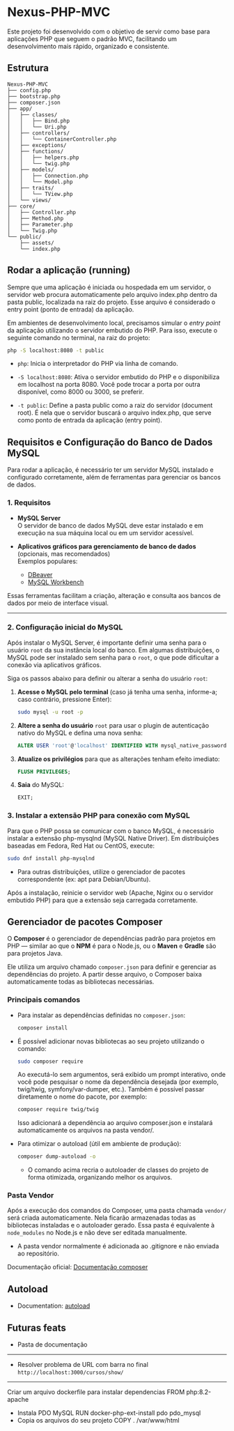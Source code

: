# Nexus-PHP-MVC
Este projeto foi desenvolvido com o objetivo de servir como base para aplicações PHP que seguem o padrão MVC, facilitando um desenvolvimento mais rápido, organizado e consistente.

## Estrutura 
```plaintext
Nexus-PHP-MVC  
├── config.php  
├── bootstrap.php  
├── composer.json  
├── app/  
│   ├── classes/  
│   │   ├── Bind.php  
│   │   └── Uri.php  
│   ├── controllers/  
│   │   └── ContainerController.php  
│   ├── exceptions/  
│   ├── functions/  
│   │   ├── helpers.php  
│   │   └── twig.php  
│   ├── models/  
│   │   ├── Connection.php  
│   │   └── Model.php  
│   ├── traits/  
│   │   └── TView.php  
│   └── views/  
├── core/  
│   ├── Controller.php  
│   ├── Method.php  
│   ├── Parameter.php  
│   └── Twig.php  
└── public/  
    ├── assets/  
    └── index.php  
```

## Rodar a aplicação (running)
Sempre que uma aplicação é iniciada ou hospedada em um servidor, o servidor web procura automaticamente pelo arquivo index.php dentro da pasta public, localizada na raiz do projeto. Esse arquivo é considerado o entry point (ponto de entrada) da aplicação.

Em ambientes de desenvolvimento local, precisamos simular o *entry point* da aplicação utilizando o servidor embutido do PHP. Para isso, execute o seguinte comando no terminal, na raiz do projeto:
```bash
php -S localhost:8080 -t public
```
- `php`: 
Inicia o interpretador do PHP via linha de comando.

- `-S localhost:8080`:
Ativa o servidor embutido do PHP e o disponibiliza em localhost na porta 8080.
Você pode trocar a porta por outra disponível, como 8000 ou 3000, se preferir.

- `-t public`: 
Define a pasta public como a raiz do servidor (document root).
É nela que o servidor buscará o arquivo index.php, que serve como ponto de entrada da aplicação (entry point).

## Requisitos e Configuração do Banco de Dados MySQL
Para rodar a aplicação, é necessário ter um servidor MySQL instalado e configurado corretamente, além de ferramentas para gerenciar os bancos de dados.

### 1. Requisitos

- **MySQL Server**  
  O servidor de banco de dados MySQL deve estar instalado e em execução na sua máquina local ou em um servidor acessível.

- **Aplicativos gráficos para gerenciamento de banco de dados** (opcionais, mas recomendados)  
  Exemplos populares:
  - [DBeaver](https://dbeaver.io/)  
  - [MySQL Workbench](https://www.mysql.com/products/workbench/)  

Essas ferramentas facilitam a criação, alteração e consulta aos bancos de dados por meio de interface visual.

---

### 2. Configuração inicial do MySQL
Após instalar o MySQL Server, é importante definir uma senha para o usuário `root` da sua instância local do banco. Em algumas distribuições, o MySQL pode ser instalado sem senha para o `root`, o que pode dificultar a conexão via aplicativos gráficos.

Siga os passos abaixo para definir ou alterar a senha do usuário `root`:

1. **Acesse o MySQL pelo terminal** (caso já tenha uma senha, informe-a; caso contrário, pressione Enter):

   ```bash
   sudo mysql -u root -p
   ```

2. **Altere a senha do usuário** `root` para usar o plugin de autenticação nativo do MySQL e defina uma nova senha:
    ```sql
    ALTER USER 'root'@'localhost' IDENTIFIED WITH mysql_native_password BY '{new_password}';
    ```

3. **Atualize os privilégios** para que as alterações tenham efeito imediato:
    ```sql
    FLUSH PRIVILEGES;
    ```

4. **Saia** do MySQL:
    ```sql
    EXIT;
    ```

### 3. Instalar a extensão PHP para conexão com MySQL
Para que o PHP possa se comunicar com o banco MySQL, é necessário instalar a extensão php-mysqlnd (MySQL Native Driver). Em distribuições baseadas em Fedora, Red Hat ou CentOS, execute:
```bash
sudo dnf install php-mysqlnd
```
- Para outras distribuições, utilize o gerenciador de pacotes correspondente (ex: apt para Debian/Ubuntu).

Após a instalação, reinicie o servidor web (Apache, Nginx ou o servidor embutido PHP) para que a extensão seja carregada corretamente.

## Gerenciador de pacotes Composer
O **Composer** é o gerenciador de dependências padrão para projetos em PHP — similar ao que o **NPM** é para o Node.js, ou o **Maven** e **Gradle** são para projetos Java.

Ele utiliza um arquivo chamado `composer.json` para definir e gerenciar as dependências do projeto. A partir desse arquivo, o Composer baixa automaticamente todas as bibliotecas necessárias.

### Principais comandos

- Para instalar as dependências definidas no `composer.json`:
  ```bash
  composer install
  ```
- É possível adicionar novas bibliotecas ao seu projeto utilizando o comando:
    ```bash
    sudo composer require
    ```
    Ao executá-lo sem argumentos, será exibido um prompt interativo, onde você pode pesquisar o nome da dependência desejada (por exemplo, twig/twig, symfony/var-dumper, etc.).
    Também é possível passar diretamente o nome do pacote, por exemplo:
    ```bash
    composer require twig/twig
    ```
    Isso adicionará a dependência ao arquivo composer.json e instalará automaticamente os arquivos na pasta vendor/.

- Para otimizar o autoload (útil em ambiente de produção):
  ```bash
  composer dump-autoload -o
  ```
    - O comando acima recria o autoloader de classes do projeto de forma otimizada, organizando melhor os arquivos.

### Pasta Vendor
Após a execução dos comandos do Composer, uma pasta chamada `vendor/` será criada automaticamente.
Nela ficarão armazenadas todas as bibliotecas instaladas e o autoloader gerado.
Essa pasta é equivalente à `node_modules` no Node.js e não deve ser editada manualmente.
- A pasta vendor normalmente é adicionada ao .gitignore e não enviada ao repositório.

Documentação oficial: 
[Documentação composer](https://getcomposer.org/doc/00-intro.md)

## Autoload
- Documentation: [autoload](https://www.php.net/manual/en/language.oop5.autoload.php)

## Futuras feats
- Pasta de documentação
---
- Resolver problema de URL com barra no final `http://localhost:3000/cursos/show/`
---
Criar um arquivo dockerfile para instalar dependencias
FROM php:8.2-apache
- Instala PDO MySQL
RUN docker-php-ext-install pdo pdo_mysql
- Copia os arquivos do seu projeto
COPY . /var/www/html